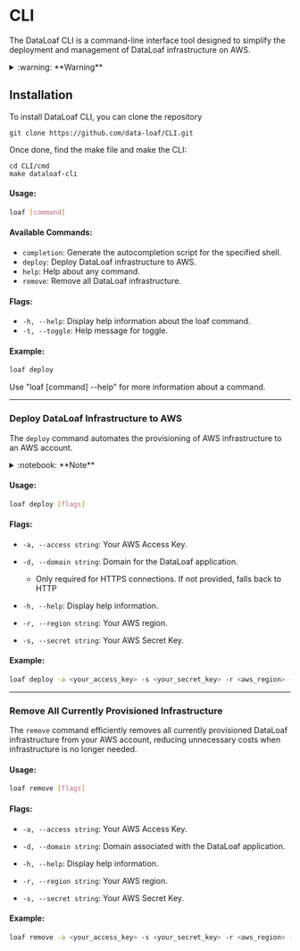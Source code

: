 # CLI

The DataLoaf CLI is a command-line interface tool designed to simplify the deployment and management of DataLoaf infrastructure on AWS.

<details>
<summary>:warning: **Warning**</summary>

The CLI uses terraform which must be installed for it to work. Install it [here](https://developer.hashicorp.com/terraform/tutorials/aws-get-started/install-cli).
</details>

## Installation
To install DataLoaf CLI, you can clone the repository

```
git clone https://github.com/data-loaf/CLI.git
```
Once done, find the make file and make the CLI:

```
cd CLI/cmd
make dataloaf-cli
```

#### Usage:
```sh
loaf [command]
```

#### Available Commands:
- `completion`: Generate the autocompletion script for the specified shell.
- `deploy`: Deploy DataLoaf infrastructure to AWS.
- `help`: Help about any command.
- `remove`: Remove all DataLoaf infrastructure.

#### Flags:
- `-h, --help`: Display help information about the loaf command.
- `-t, --toggle`: Help message for toggle.

#### Example:
```sh
loaf deploy
```

Use "loaf [command] --help" for more information about a command.

---

### Deploy DataLoaf Infrastructure to AWS

The `deploy` command automates the provisioning of AWS infrastructure to an AWS account.

<details>
<summary>:notebook: **Note**</summary>

Must provide valid credentials to the account.
</details>

#### Usage:
```sh
loaf deploy [flags]
```

#### Flags:
- `-a, --access string`: Your AWS Access Key.
  
- `-d, --domain string`: Domain for the DataLoaf application.
  - Only required for HTTPS connections. If not provided, falls back to HTTP

- `-h, --help`: Display help information.

- `-r, --region string`: Your AWS region.

- `-s, --secret string`: Your AWS Secret Key.

#### Example:
```sh
loaf deploy -a <your_access_key> -s <your_secret_key> -r <aws_region> -d <your_domain>
```

---

### Remove All Currently Provisioned Infrastructure

The `remove` command efficiently removes all currently provisioned DataLoaf infrastructure from your AWS account, reducing unnecessary costs when infrastructure is no longer needed.

#### Usage:
```sh
loaf remove [flags]
```

#### Flags:
- `-a, --access string`: Your AWS Access Key.

- `-d, --domain string`: Domain associated with the DataLoaf application.

- `-h, --help`: Display help information.

- `-r, --region string`: Your AWS region.

- `-s, --secret string`: Your AWS Secret Key.

#### Example:
```sh
loaf remove -a <your_access_key> -s <your_secret_key> -r <aws_region> -d <your_domain>
```
